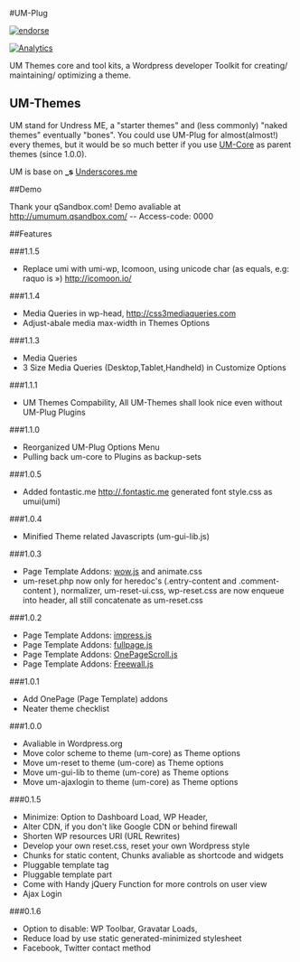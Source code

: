 #UM-Plug

[![endorse](https://api.coderwall.com/tacoen/endorsecount.png)](https://coderwall.com/tacoen)

[![Analytics](https://ga-beacon.appspot.com/UA-49656775-1/um-plug/readme)](https://github.com/igrigorik/ga-beacon)

UM Themes core and tool kits, a Wordpress developer Toolkit for creating/ maintaining/ optimizing a theme.

## UM-Themes

UM stand for Undress ME, a "starter themes" and (less commonly) "naked themes" eventually "bones".
You could use UM-Plug for almost(almost!) every themes, but it would be so much better if you use [UM-Core](https://github.com/tacoen/um-theme) as parent themes (since 1.0.0).

UM is base on **_s** [Underscores.me](http://underscores.me) 

##Demo

Thank your qSandbox.com! Demo avaliable at http://umumum.qsandbox.com/ -- Access-code: 0000

##Features

###1.1.5
  * Replace umi with umi-wp, Icomoon, using unicode char (as equals, e.g: raquo is &raquo;) <http://icomoon.io/>

###1.1.4
  * Media Queries in wp-head, <http://css3mediaqueries.com>
  * Adjust-abale media max-width in Themes Options
  
###1.1.3
  * Media Queries
  * 3 Size Media Queries (Desktop,Tablet,Handheld) in Customize Options

###1.1.1
  * UM Themes Compability, All UM-Themes shall look nice even without UM-Plug Plugins 
  
###1.1.0
  * Reorganized UM-Plug Options Menu
  * Pulling back um-core to Plugins as backup-sets
  
###1.0.5
  * Added fontastic.me <http://.fontastic.me> generated font style.css as umui(umi)

###1.0.4
  * Minified Theme related Javascripts (um-gui-lib.js)
  
###1.0.3
  * Page Template Addons: [wow.js](http://mynameismatthieu.com/WOW/) and animate.css
  * um-reset.php now only for heredoc's (.entry-content and .comment-content ), normalizer, um-reset-ui.css, wp-reset.css are now enqueue into header, all still concatenate as um-reset.css
  
###1.0.2
  * Page Template Addons: [impress.js](http://bartaz.github.io/impress.js/)
  * Page Template Addons: [fullpage.js](http://alvarotrigo.com/fullPage/)
  * Page Template Addons: [OnePageScroll.js](http://www.thepetedesign.com/demos/onepage_scroll_demo.html)
  * Page Template Addons: [Freewall.js](http://vnjs.net/www/project/freewall/)

###1.0.1
  * Add OnePage (Page Template) addons
  * Neater theme checklist

###1.0.0

  * Avaliable in Wordpress.org
  * Move color scheme to theme (um-core) as Theme options
  * Move um-reset to theme (um-core) as Theme options
  * Move um-gui-lib to theme (um-core) as Theme options
  * Move um-ajaxlogin to theme (um-core) as Theme options
  
###0.1.5

  * Minimize: Option to Dashboard Load, WP Header,
  * Alter CDN, if you don't like Google CDN or behind firewall
  * Shorten WP resources URI (URL Rewrites)
  * Develop your own reset.css, reset your own Wordpress style  
  * Chunks for static content, Chunks avaliable as shortcode and widgets
  * Pluggable template tag
  * Pluggable template part
  * Come with Handy jQuery Function for more controls on user view
  * Ajax Login

###0.1.6

  * Option to disable:  WP Toolbar, Gravatar Loads, 
  * Reduce load by use static generated-minimized stylesheet
  * Facebook, Twitter contact method

